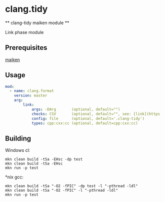 # clang.tidy

** clang-tidy maiken module ** 

Link phase module

## Prerequisites
  [maiken](https://github.com/Dekken/maiken)


## Usage

```yaml
mod:
  - name: clang.format
    version: master
    arg:
        link:
            args: -DArg       (optional, default="")
            checks: CSV       (optional, default="", see: [link](https://clang.llvm.org/extra/clang-tidy/checks/list.html)) 
            config: file      (optional, default='.clang-tidy')
            types: cpp:cxx:cc (optional, default=cpp:cxx:cc)
```  

## Building
  
  Windows cl:

    mkn clean build -tSa -EHsc -dp test
  	mkn clean build -tSa -EHsc 
  	mkn run -p test


  *nix gcc:

    mkn clean build -tSa "-O2 -fPIC" -dp test -l "-pthread -ldl"
    mkn clean build -tSa "-O2 -fPIC" -l "-pthread -ldl"
    mkn run -p test
    

